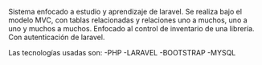 Sistema enfocado a estudio y aprendizaje de laravel. Se realiza bajo el modelo MVC, con tablas relacionadas y relaciones uno a muchos, uno a uno y muchos a muchos.
Enfocado al control de inventario de una librería. Con autenticación de laravel.

Las tecnologías usadas son:
-PHP -LARAVEL -BOOTSTRAP -MYSQL
